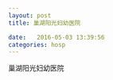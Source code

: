 ```yaml
--- 
layout: post 
title: 巢湖阳光妇幼医院

date:   2016-05-03 13:39:56 
categories: hosp 
--- 
```

   
巢湖阳光妇幼医院
